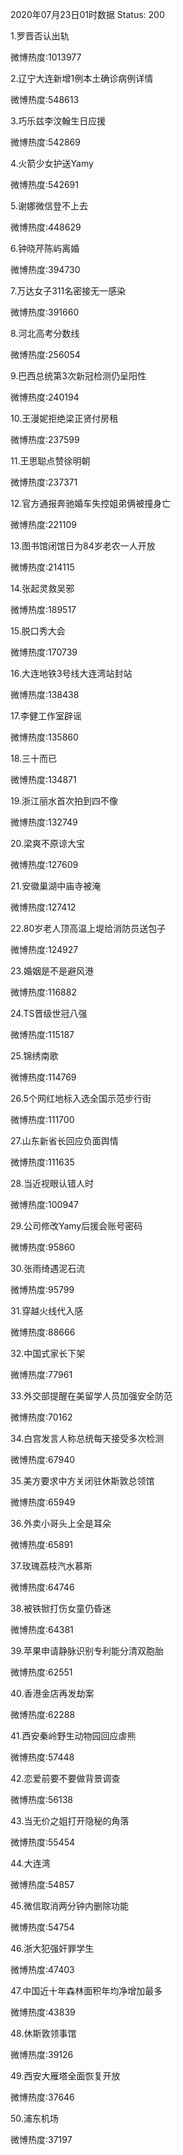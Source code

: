 2020年07月23日01时数据
Status: 200

1.罗晋否认出轨

微博热度:1013977

2.辽宁大连新增1例本土确诊病例详情

微博热度:548613

3.巧乐兹李汶翰生日应援

微博热度:542869

4.火箭少女护送Yamy

微博热度:542691

5.谢娜微信登不上去

微博热度:448629

6.钟晓芹陈屿离婚

微博热度:394730

7.万达女子311名密接无一感染

微博热度:391660

8.河北高考分数线

微博热度:256054

9.巴西总统第3次新冠检测仍呈阳性

微博热度:240194

10.王漫妮拒绝梁正贤付房租

微博热度:237599

11.王思聪点赞徐明朝

微博热度:237371

12.官方通报奔驰婚车失控姐弟俩被撞身亡

微博热度:221109

13.图书馆闭馆日为84岁老农一人开放

微博热度:214115

14.张起灵救吴邪

微博热度:189517

15.脱口秀大会

微博热度:170739

16.大连地铁3号线大连湾站封站

微博热度:138438

17.李健工作室辟谣

微博热度:135860

18.三十而已

微博热度:134871

19.浙江丽水首次拍到四不像

微博热度:132749

20.梁爽不原谅大宝

微博热度:127609

21.安徽巢湖中庙寺被淹

微博热度:127412

22.80岁老人顶高温上堤给消防员送包子

微博热度:124927

23.婚姻是不是避风港

微博热度:116882

24.TS晋级世冠八强

微博热度:115187

25.锦绣南歌

微博热度:114769

26.5个网红地标入选全国示范步行街

微博热度:111700

27.山东新省长回应负面舆情

微博热度:111635

28.当近视眼认错人时

微博热度:100947

29.公司修改Yamy后援会账号密码

微博热度:95860

30.张雨绮遇泥石流

微博热度:95799

31.穿越火线代入感

微博热度:88666

32.中国式家长下架

微博热度:77961

33.外交部提醒在美留学人员加强安全防范

微博热度:70162

34.白宫发言人称总统每天接受多次检测

微博热度:67940

35.美方要求中方关闭驻休斯敦总领馆

微博热度:65949

36.外卖小哥头上全是耳朵

微博热度:65891

37.玫瑰荔枝汽水慕斯

微博热度:64746

38.被铁锨打伤女童仍昏迷

微博热度:64381

39.苹果申请静脉识别专利能分清双胞胎

微博热度:62551

40.香港金店再发劫案

微博热度:62288

41.西安秦岭野生动物园回应虐熊

微博热度:57448

42.恋爱前要不要做背景调查

微博热度:56138

43.当无价之姐打开隐秘的角落

微博热度:55454

44.大连湾

微博热度:54857

45.微信取消两分钟内删除功能

微博热度:54754

46.浙大犯强奸罪学生

微博热度:47403

47.中国近十年森林面积年均净增加最多

微博热度:43839

48.休斯敦领事馆

微博热度:39126

49.西安大雁塔全面恢复开放

微博热度:37646

50.浦东机场

微博热度:37197

